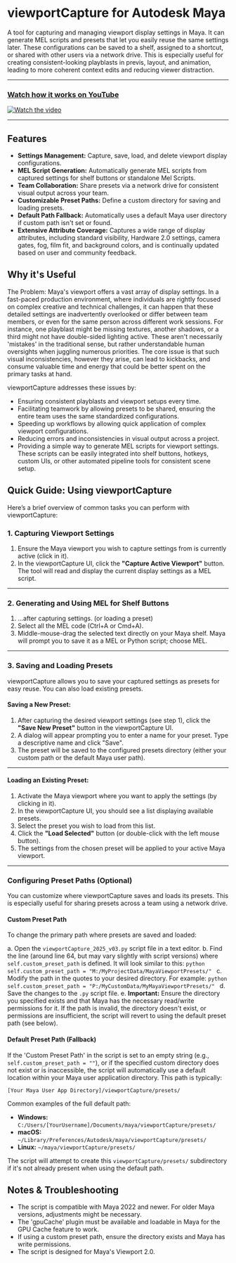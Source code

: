 # viewportCapture for Autodesk Maya
A tool for capturing and managing viewport display settings in Maya. It can generate MEL scripts and presets that let you easily reuse the same settings later. These configurations can be saved to a shelf, assigned to a shortcut, or shared with other users via a network drive. This is especially useful for creating consistent-looking playblasts in previs, layout, and animation, leading to more coherent context edits and reducing viewer distraction.

---
### [Watch how it works on YouTube](https://youtu.be/YzBcwsvm5Ro)
[![Watch the video](https://img.youtube.com/vi/YzBcwsvm5Ro/maxresdefault.jpg)](https://youtu.be/YzBcwsvm5Ro)




---

## Features

-   **Settings Management:** Capture, save, load, and delete viewport display configurations.
-   **MEL Script Generation:** Automatically generate MEL scripts from captured settings for shelf buttons or standalone Mel Scripts.
-   **Team Collaboration:** Share presets via a network drive for consistent visual output across your team.
-   **Customizable Preset Paths:** Define a custom directory for saving and loading presets.
-   **Default Path Fallback:** Automatically uses a default Maya user directory if custom path isn't set or found.
-   **Extensive Attribute Coverage:** Captures a wide range of display attributes, including standard visibility, Hardware 2.0 settings, camera gates, fog, film fit, and background colors, and is continually updated based on user and community feedback.

## Why it's Useful

The Problem: Maya's viewport offers a vast array of display settings. In a fast-paced production environment, where individuals are rightly focused on complex creative and technical challenges, it can happen that these detailed settings are inadvertently overlooked or differ between team members, or even for the same person across different work sessions. For instance, one playblast might be missing textures, another shadows, or a third might not have double-sided lighting active. These aren't necessarily 'mistakes' in the traditional sense, but rather understandable human oversights when juggling numerous priorities. The core issue is that such visual inconsistencies, however they arise, can lead to kickbacks, and consume valuable time and energy that could be better spent on the primary tasks at hand.

viewportCapture addresses these issues by:

-   Ensuring consistent playblasts and viewport setups every time.
-   Facilitating teamwork by allowing presets to be shared, ensuring the entire team uses the same standardized configurations.
-   Speeding up workflows by allowing quick application of complex viewport configurations.
-   Reducing errors and inconsistencies in visual output across a project.
-   Providing a simple way to generate MEL scripts for viewport settings. These scripts can be easily integrated into shelf buttons, hotkeys, custom UIs, or other automated pipeline tools for consistent scene setup.

## Quick Guide: Using viewportCapture

Here’s a brief overview of common tasks you can perform with viewportCapture:

### 1. Capturing Viewport Settings

1.  Ensure the Maya viewport you wish to capture settings from is currently active (click in it).
2.  In the viewportCapture UI, click the **"Capture Active Viewport"** button. The tool will read and display the current display settings as a MEL script.


---

### 2. Generating and Using MEL for Shelf Buttons

1.  ...after capturing settings. (or loading a preset)
2.  Select all the MEL code (Ctrl+A or Cmd+A).
3.  Middle-mouse-drag the selected text directly on your Maya shelf. Maya will prompt you to save it as a MEL or Python script; choose MEL.


---

### 3. Saving and Loading Presets

viewportCapture allows you to save your captured settings as presets for easy reuse. You can also load existing presets.

#### Saving a New Preset:

1.  After capturing the desired viewport settings (see step 1), click the **"Save New Preset"** button in the viewportCapture UI.
2.  A dialog will appear prompting you to enter a name for your preset. Type a descriptive name and click "Save".
3.  The preset will be saved to the configured presets directory (either your custom path or the default Maya user path).


---

#### Loading an Existing Preset:

1.  Activate the Maya viewport where you want to apply the settings (by clicking in it).
2.  In the viewportCapture UI, you should see a list displaying available presets.
3.  Select the preset you wish to load from this list.
4.  Click the **"Load Selected"** button (or double-click with the left mouse button).
5.  The settings from the chosen preset will be applied to your active Maya viewport.


---
### Configuring Preset Paths (Optional)

You can customize where viewportCapture saves and loads its presets. This is especially useful for sharing presets across a team using a network drive.

#### Custom Preset Path

To change the primary path where presets are saved and loaded:

a.  Open the `viewportCapture_2025_v03.py` script file in a text editor.
b.  Find the line (around line 64, but may vary slightly with script versions) where `self.custom_preset_path` is defined. It will look similar to this:
    ```python
    self.custom_preset_path = "M:/MyProjectData/MayaViewportPresets/"
    ```
c.  Modify the path in the quotes to your desired directory. For example:
    ```python
    self.custom_preset_path = "P:/MyCustomData/MyMayaViewportPresets/"
    ```
d.  Save the changes to the `.py` script file.
e.  **Important:** Ensure the directory you specified exists and that Maya has the necessary read/write permissions for it. If the path is invalid, the directory doesn't exist, or permissions are insufficient, the script will revert to using the default preset path (see below).

#### Default Preset Path (Fallback)

If the 'Custom Preset Path' in the script is set to an empty string (e.g., `self.custom_preset_path = ""`), or if the specified custom directory does not exist or is inaccessible, the script will automatically use a default location within your Maya user application directory. This path is typically:

`[Your Maya User App Directory]/viewportCapture/presets/`

Common examples of the full default path:

-   **Windows:** `C:/Users/[YourUsername]/Documents/maya/viewportCapture/presets/`
-   **macOS:** `~/Library/Preferences/Autodesk/maya/viewportCapture/presets/`
-   **Linux:** `~/maya/viewportCapture/presets/`

The script will attempt to create this `viewportCapture/presets/` subdirectory if it's not already present when using the default path.

## Notes & Troubleshooting

-   The script is compatible with Maya 2022 and newer. For older Maya versions, adjustments might be necessary.
-   The 'gpuCache' plugin must be available and loadable in Maya for the GPU Cache feature to work.
-   If using a custom preset path, ensure the directory exists and Maya has write permissions.
-   The script is designed for Maya's Viewport 2.0.
